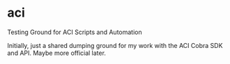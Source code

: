 # aci
Testing Ground for ACI Scripts and Automation

Initially, just a shared dumping ground for my work with the ACI Cobra SDK and API.  Maybe more official later.